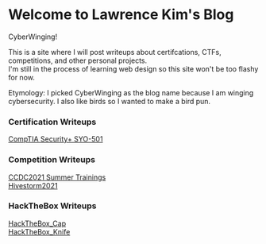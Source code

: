 # Welcome to Lawrence Kim's Blog

CyberWinging!

This is a site where I will post writeups about certifcations, CTFs, competitions, and other personal projects.  
I'm still in the process of learning web design so this site won't be too flashy for now.

Etymology: I picked CyberWinging as the blog name because I am winging cybersecurity. I also like birds so I wanted to make a bird pun.

### Certification Writeups

[CompTIA Security+ SYO-501](/Writeups/Certifications/Security+.md)

### Competition Writeups

[CCDC2021 Summer Trainings](/Writeups/Competitions/CCDC2021SummerTrainings.md)  
[Hivestorm2021](/Writeups/Competitions/Hivestorm2021.md)

### HackTheBox Writeups
[HackTheBox_Cap](/Writeups/HackTheBox/Cap.md)  
[HackTheBox_Knife](/Writeups/HackTheBox/Knife.md)

